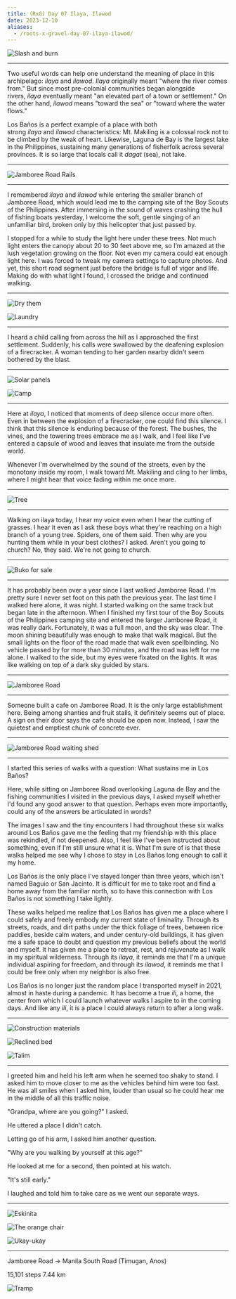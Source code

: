```yaml
---
title: (RxG) Day 07 Ilaya, Ilawod
date: 2023-12-10
aliases:
  - /roots-x-gravel-day-07-ilaya-ilawod/
---
```

![Slash and burn](images/20231210-092849-rxg-slash-and-burn.jpg)

***

Two useful words can help one understand the meaning of place in this archipelago: _ilaya_ and _ilawod_. _Ilaya_ originally meant "where the river comes from." But since most pre-colonial communities began alongside rivers, _ilaya_ eventually meant "an elevated part of a town or settlement." On the other hand, _ilawod_ means "toward the sea" or "toward where the water flows."

Los Baños is a perfect example of a place with both strong _ilaya_ and _ilawod_ characteristics: Mt. Makiling is a colossal rock not to be climbed by the weak of heart. Likewise, Laguna de Bay is the largest lake in the Philippines, sustaining many generations of fisherfolk across several provinces. It is so large that locals call it _dagat_ (sea), not lake.

***

![Jamboree Road Rails](images/20231210-080433-rxg-jamboree-road-rails.jpg)

***

I remembered _ilaya_ and _ilawod_ while entering the smaller branch of Jamboree Road, which would lead me to the camping site of the Boy Scouts of the Philippines. After immersing in the sound of waves crashing the hull of fishing boats yesterday, I welcome the soft, gentle singing of an unfamiliar bird, broken only by this helicopter that just passed by.

I stopped for a while to study the light here under these trees. Not much light enters the canopy about 20 to 30 feet above me, so I’m amazed at the lush vegetation growing on the floor. Not even my camera could eat enough light here. I was forced to tweak my camera settings to capture photos. And yet, this short road segment just before the bridge is full of vigor and life. Making do with what light I found, I crossed the bridge and continued walking.

***

![Dry them](images/20231210-081519-rxg-dry-them.jpg)

![Laundry](images/20231210-081609-rxg-laundry.jpg)

***

I heard a child calling from across the hill as I approached the first settlement. Suddenly, his calls were swallowed by the deafening explosion of a firecracker. A woman tending to her garden nearby didn't seem bothered by the blast.

***

![Solar panels](images/20231210-081840-rxg-solar-panels.jpg)

![Camp](images/20231210-084600-rxg-camp.jpg)

***

Here at _ilaya_, I noticed that moments of deep silence occur more often. Even in between the explosion of a firecracker, one could find this silence. I think that this silence is enduring because of the forest. The bushes, the vines, and the towering trees embrace me as I walk, and I feel like I've entered a capsule of wood and leaves that insulate me from the outside world.

Whenever I'm overwhelmed by the sound of the streets, even by the monotony inside my room, I walk toward Mt. Makiling and cling to her limbs, where I might hear that voice fading within me once more.

***

![Tree](images/20231210-085534-rxg-tree.jpg)

***

Walking on ilaya today, I hear my voice even when I hear the cutting of grasses. I hear it even as I ask these boys what they're reaching on a high branch of a young tree. Spiders, one of them said. Then why are you hunting them while in your best clothes? I asked. Aren't you going to church? No, they said. We're not going to church.

***

![Buko for sale](images/20231210-094425-buko-for-sale.jpg)

***

It has probably been over a year since I last walked Jamboree Road. I'm pretty sure I never set foot on this path the previous year. The last time I walked here alone, it was night. I started walking on the same track but began late in the afternoon. When I finished my first tour of the Boy Scouts of the Philippines camping site and entered the larger Jamboree Road, it was really dark. Fortunately, it was a full moon, and the sky was clear. The moon shining beautifully was enough to make that walk magical. But the small lights on the floor of the road made that walk even spellbinding. No vehicle passed by for more than 30 minutes, and the road was left for me alone. I walked to the side, but my eyes were fixated on the lights. It was like walking on top of a dark sky guided by stars.

***

![Jamboree Road](images/20231210-090433-rxg-jamboree-road.jpg)

***

Someone built a cafe on Jamboree Road. It is the only large establishment here. Being among shanties and fruit stalls, it definitely seems out of place. A sign on their door says the cafe should be open now. Instead, I saw the quietest and emptiest chunk of concrete ever.

***

![Jamboree Road waiting shed](images/20231210-085008-rxg-jamboree-road-waiting-shed.jpg)

***

I started this series of walks with a question: What sustains me in Los Baños?

Here, while sitting on Jamboree Road overlooking Laguna de Bay and the fishing communities I visited in the previous days, I asked myself whether I'd found any good answer to that question. Perhaps even more importantly, could any of the answers be articulated in words?

The images I saw and the tiny encounters I had throughout these six walks around Los Baños gave me the feeling that my friendship with this place was rekindled, if not deepened. Also, I feel like I've been instructed about something, even if I'm still unsure what it is. What I'm sure of is that these walks helped me see why I chose to stay in Los Baños long enough to call it my home.

Los Baños is the only place I've stayed longer than three years, which isn't named Baguio or San Jacinto. It is difficult for me to take root and find a home away from the familiar north, so to have this connection with Los Baños is not something I take lightly.

These walks helped me realize that Los Baños has given me a place where I could safely and freely embody my current state of liminality. Through its streets, roads, and dirt paths under the thick foliage of trees, between rice paddies, beside calm waters, and under century-old buildings, it has given me a safe space to doubt and question my previous beliefs about the world and myself. It has given me a place to retreat, rest, and rejuvenate as I walk in my spiritual wilderness. Through its _ilaya_, it reminds me that I'm a unique individual aspiring for freedom, and through its _ilawod_, it reminds me that I could be free only when my neighbor is also free.

Los Baños is no longer just the random place I transported myself in 2021, almost in haste during a pandemic. It has become a true _ili_, a home, the center from which I could launch whatever walks I aspire to in the coming days. And like any _ili_, it is a place I could always return to after a long walk.

***

![Construction materials](images/20231210-100044-rxg-construction-materials.jpg)

![Reclined bed](images/20231210-100909-rxg-reclined-bed.jpg)

![Talim](images/20231210-101455-rxg-talim.jpg)

***

I greeted him and held his left arm when he seemed too shaky to stand. I asked him to move closer to me as the vehicles behind him were too fast. He was all smiles when I asked him, louder than usual so he could hear me in the middle of all this traffic noise.

"Grandpa, where are you going?" I asked.

He uttered a place I didn't catch.

Letting go of his arm, I asked him another question.

"Why are you walking by yourself at this age?"

He looked at me for a second, then pointed at his watch.

"It's still early."

I laughed and told him to take care as we went our separate ways.

***

![Eskinita](images/20231210-101941-rxg-eskinita.jpg)

![The orange chair](images/20231210-102917-rxg-the-orange-chair.jpg)

![Ukay-ukay](images/20231210-104707-rxg-ukay-ukay.jpg)

***

Jamboree Road → Manila South Road (Timugan, Anos)

15,101 steps
7.44 km

![Tramp](images/20231210-103700-rxg-tramp.jpg)